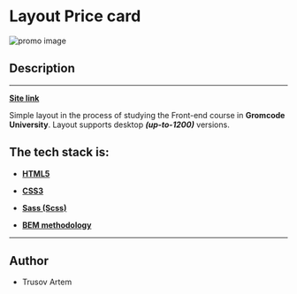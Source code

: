 # Layout Price card

![promo image](https://miro.medium.com/max/700/0*ObRGOEHROByZZexH)

## **Description**

---

**[Site link](https://tavportfolio.github.io/price_card/)**

Simple layout in the process of studying the Front-end course in **Gromcode University**. Layout supports desktop **_(up-to-1200)_** versions.

## **The tech stack is:**

- **[HTML5](https://en.wikipedia.org/wiki/HTML5)**

- **[CSS3](https://en.wikipedia.org/wiki/CSS)**

- **[Sass (Scss)](https://sass-lang.com/)**

- **[BEM methodology](https://en.bem.info/methodology/)**

---

## Author

- Trusov Artem
